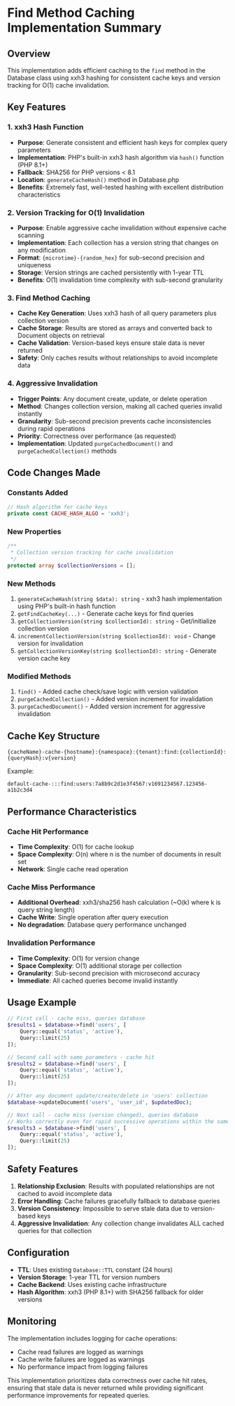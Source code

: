 # Find Method Caching Implementation Summary

## Overview
This implementation adds efficient caching to the `find` method in the Database class using xxh3 hashing for consistent cache keys and version tracking for O(1) cache invalidation.

## Key Features

### 1. xxh3 Hash Function
- **Purpose**: Generate consistent and efficient hash keys for complex query parameters
- **Implementation**: PHP's built-in xxh3 hash algorithm via `hash()` function (PHP 8.1+)
- **Fallback**: SHA256 for PHP versions < 8.1
- **Location**: `generateCacheHash()` method in Database.php
- **Benefits**: Extremely fast, well-tested hashing with excellent distribution characteristics

### 2. Version Tracking for O(1) Invalidation
- **Purpose**: Enable aggressive cache invalidation without expensive cache scanning
- **Implementation**: Each collection has a version string that changes on any modification
- **Format**: `{microtime}-{random_hex}` for sub-second precision and uniqueness
- **Storage**: Version strings are cached persistently with 1-year TTL
- **Benefits**: O(1) invalidation time complexity with sub-second granularity

### 3. Find Method Caching
- **Cache Key Generation**: Uses xxh3 hash of all query parameters plus collection version
- **Cache Storage**: Results are stored as arrays and converted back to Document objects on retrieval
- **Cache Validation**: Version-based keys ensure stale data is never returned
- **Safety**: Only caches results without relationships to avoid incomplete data

### 4. Aggressive Invalidation
- **Trigger Points**: Any document create, update, or delete operation
- **Method**: Changes collection version, making all cached queries invalid instantly
- **Granularity**: Sub-second precision prevents cache inconsistencies during rapid operations
- **Priority**: Correctness over performance (as requested)
- **Implementation**: Updated `purgeCachedDocument()` and `purgeCachedCollection()` methods

## Code Changes Made

### Constants Added
```php
// Hash algorithm for cache keys
private const CACHE_HASH_ALGO = 'xxh3';
```

### New Properties
```php
/**
 * Collection version tracking for cache invalidation
 */
protected array $collectionVersions = [];
```

### New Methods
1. `generateCacheHash(string $data): string` - xxh3 hash implementation using PHP's built-in hash function
2. `getFindCacheKey(...)` - Generate cache keys for find queries
3. `getCollectionVersion(string $collectionId): string` - Get/initialize collection version
4. `incrementCollectionVersion(string $collectionId): void` - Change version for invalidation
5. `getCollectionVersionKey(string $collectionId): string` - Generate version cache key

### Modified Methods
1. `find()` - Added cache check/save logic with version validation
2. `purgeCachedCollection()` - Added version increment for invalidation
3. `purgeCachedDocument()` - Added version increment for aggressive invalidation

## Cache Key Structure
```
{cacheName}-cache-{hostname}:{namespace}:{tenant}:find:{collectionId}:{queryHash}:v{version}
```

Example:
```
default-cache-:::find:users:7a8b9c2d1e3f4567:v1691234567.123456-a1b2c3d4
```

## Performance Characteristics

### Cache Hit Performance
- **Time Complexity**: O(1) for cache lookup
- **Space Complexity**: O(n) where n is the number of documents in result set
- **Network**: Single cache read operation

### Cache Miss Performance
- **Additional Overhead**: xxh3/sha256 hash calculation (~O(k) where k is query string length)
- **Cache Write**: Single operation after query execution
- **No degradation**: Database query performance unchanged

### Invalidation Performance
- **Time Complexity**: O(1) for version change
- **Space Complexity**: O(1) additional storage per collection
- **Granularity**: Sub-second precision with microsecond accuracy
- **Immediate**: All cached queries become invalid instantly

## Usage Example

```php
// First call - cache miss, queries database
$results1 = $database->find('users', [
    Query::equal('status', 'active'),
    Query::limit(25)
]);

// Second call with same parameters - cache hit
$results2 = $database->find('users', [
    Query::equal('status', 'active'), 
    Query::limit(25)
]);

// After any document update/create/delete in 'users' collection
$database->updateDocument('users', 'user_id', $updatedDoc);

// Next call - cache miss (version changed), queries database
// Works correctly even for rapid successive operations within the same second
$results3 = $database->find('users', [
    Query::equal('status', 'active'),
    Query::limit(25)
]);
```

## Safety Features

1. **Relationship Exclusion**: Results with populated relationships are not cached to avoid incomplete data
2. **Error Handling**: Cache failures gracefully fallback to database queries
3. **Version Consistency**: Impossible to serve stale data due to version-based keys
4. **Aggressive Invalidation**: Any collection change invalidates ALL cached queries for that collection

## Configuration

- **TTL**: Uses existing `Database::TTL` constant (24 hours)
- **Version Storage**: 1-year TTL for version numbers
- **Cache Backend**: Uses existing cache infrastructure
- **Hash Algorithm**: xxh3 (PHP 8.1+) with SHA256 fallback for older versions

## Monitoring

The implementation includes logging for cache operations:
- Cache read failures are logged as warnings
- Cache write failures are logged as warnings
- No performance impact from logging failures

This implementation prioritizes data correctness over cache hit rates, ensuring that stale data is never returned while providing significant performance improvements for repeated queries.